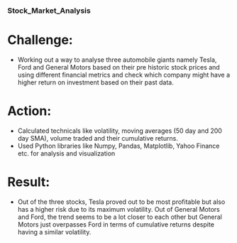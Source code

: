 ### Stock_Market_Analysis

# Challenge:
- Working out a way to analyse three automobile giants namely Tesla, Ford and General Motors based on their pre historic stock prices and using different financial metrics and   check which company might have a higher return on investment based on their past data.

# Action: 
- Calculated technicals like volatility, moving averages (50 day and 200 day SMA), volume traded and their cumulative returns.
- Used Python libraries like Numpy, Pandas, Matplotlib, Yahoo Finance etc. for analysis and visualization 

# Result:
- Out of the three stocks, Tesla proved out to be most profitable but also has a higher risk due to its maximum volatility. Out of General Motors and Ford, the trend seems to     be a lot closer to each other but General Motors just overpasses Ford in terms of cumulative returns despite having a similar volatility.
